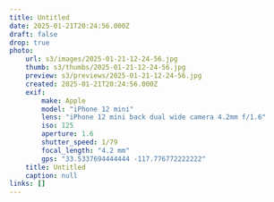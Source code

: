 ```yaml
---
title: Untitled
date: 2025-01-21T20:24:56.000Z
draft: false
drop: true
photo:
    url: s3/images/2025-01-21-12-24-56.jpg
    thumb: s3/thumbs/2025-01-21-12-24-56.jpg
    preview: s3/previews/2025-01-21-12-24-56.jpg
    created: 2025-01-21T20:24:56.000Z
    exif:
        make: Apple
        model: "iPhone 12 mini"
        lens: "iPhone 12 mini back dual wide camera 4.2mm f/1.6"
        iso: 125
        aperture: 1.6
        shutter_speed: 1/79
        focal_length: "4.2 mm"
        gps: "33.5337694444444 -117.776772222222"
    title: Untitled
    caption: null
links: []
---
```

